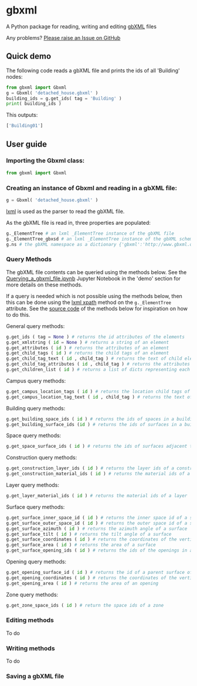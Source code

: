 # gbxml
A Python package for reading, writing and editing [gbXML](https://www.gbxml.org/) files

Any problems? [Please raise an Issue on GitHub](https://github.com/building-energy/gbxml/issues)

## Quick demo

The following code reads a gbXML file and prints the ids of all 'Building' nodes:

```python
from gbxml import Gbxml
g = Gbxml( 'detached_house.gbxml' )
building_ids = g.get_ids( tag = 'Building' ) 
print( building_ids )
```
This outputs:
```python
['Building01']
```

## User guide

### Importing the Gbxml class:

```python
from gbxml import Gbxml
```

### Creating an instance of Gbxml and reading in a gbXML file:

```python
g = Gbxml( 'detached_house.gbxml' )
```

[lxml](https://lxml.de/) is used as the parser to read the gbXML file. 

As the gbXML file is read in, three properties are populated:

```python
g._ElementTree # an lxml _ElementTree instance of the gbXML file
g._ElementTree_gbxsd # an lxml _ElementTree instance of the gbXML schema file
g.ns # the gbXML namespace as a dictionary {'gbxml':'http://www.gbxml.org/schema'}
```

### Query Methods

The gbXML file contents can be queried using the methods below. See the [Querying_a_gbxml_file.ipynb](https://nbviewer.jupyter.org/github/building-energy/gbxml/blob/master/demo/Querying_a_gbxml_file.ipynb) Jupyter Notebook in the 'demo' section for more details on these methods.

If a query is needed which is not possible using the methods below, then this can be done using the [lxml xpath](https://lxml.de/xpathxslt.html) method on the `g._ElementTree` attribute. See the [source code](https://github.com/building-energy/gbxml/blob/master/gbxml/gbxml.py) of the methods below for inspiration on how to do this.

General query methods:

```python
g.get_ids ( tag = None ) # returns the id attributes of the elements
g.get_xmlstring ( id = None ) # returns a string of an element
g.get_attributes ( id ) # returns the attributes of an element
g.get_child_tags ( id ) # returns the child tags of an element
g.get_child_tag_text ( id , child_tag ) # returns the text of child elements
g.get_child_tag_attributes ( id , child_tag ) # returns the attributes of child elements
g.get_children_list ( id ) # returns a list of dicts representing each child element
```

Campus query methods:

```python
g.get_campus_location_tags ( id ) # returns the location child tags of a campus
g.get_campus_location_tag_text ( id , child_tag ) # returns the text of location child elements of a campus
```

Building query methods:

```python
g.get_building_space_ids ( id ) # returns the ids of spaces in a building
g.get_building_surface_ids (id ) # returns the ids of surfaces in a building
```

Space query methods:

```python
g.get_space_surface_ids ( id ) # returns the ids of surfaces adjacent to a space
```

Construction query methods:

```python
g.get_construction_layer_ids ( id ) # returns the layer ids of a construction
g.get_construction_material_ids ( id ) # returns the material ids of a construction
```

Layer query methods:

```python
g.get_layer_material_ids ( id ) # returns the material ids of a layer
```

Surface query methods:

```python
g.get_surface_inner_space_id ( id ) # returns the inner space id of a surface
g.get_surface_outer_space_id ( id ) # returns the outer space id of a surface
g.get_surface_azimuth ( id ) # returns the azimuth angle of a surface
g.get_surface_tilt ( id ) # returns the tilt angle of a surface
g.get_surface_coordinates ( id ) # returns the coordinates of the vertices of a surface
g.get_surface_area ( id ) # returns the area of a surface
g.get_surface_opening_ids ( id ) # returns the ids of the openings in a surface
```

Opening query methods:

```python
g.get_opening_surface_id ( id ) # returns the id of a parent surface of an opening
g.get_opening_coordinates ( id ) # returns the coordinates of the vertices of an opening
g.get_opening_area ( id ) # returns the area of an opening
```

Zone query methods:

```python
g.get_zone_space_ids ( id ) # return the space ids of a zone
```

### Editing methods

To do



### Writing methods

To do



### Saving a gbXML file





